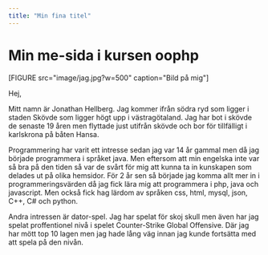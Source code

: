 ```yaml
---
title: "Min fina titel"
---
```

Min me-sida i kursen oophp
=========================

[FIGURE src="image/jag.jpg?w=500" caption="Bild på mig"]

Hej,

Mitt namn är Jonathan Hellberg. Jag kommer ifrån södra ryd som ligger i staden Skövde som ligger högt upp i västragötaland. Jag har bot i skövde de senaste 19 åren men flyttade just utifrån skövde och bor för tillfälligt i karlskrona på båten Hansa.

Programmering har varit ett intresse sedan jag var 14 år gammal men då jag började programmera i språket java. Men eftersom att min engelska inte var så bra på den tiden så var de svårt för mig att kunna ta in kunskapen som delades ut på olika hemsidor. För 2 år sen så började jag komma allt mer in i programmeringsvärden då jag fick lära mig att programmera i php, java och javascript. Men också fick hag lärdom av språken css, html, mysql, json, C++, C# och python.

Andra intressen är dator-spel. Jag har spelat för skoj skull men även har jag spelat proffentionel nivå i spelet Counter-Strike Global Offensive. Där jag har mött top 10 lagen men jag hade lång väg innan jag kunde fortsätta med att spela på den nivån.
